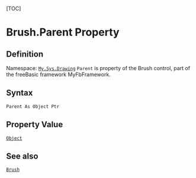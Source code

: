 [TOC]
# Brush.Parent Property

## Definition
Namespace: [`My.Sys.Drawing`](My.Sys.Drawing.md)
`Parent` is property of the Brush control, part of the freeBasic framework MyFbFramework.
## Syntax
```freeBasic
Parent As Object Ptr
```
## Property Value
[`Object`]("https://www.freebasic.net/wiki/KeyPgObject")
## See also
[`Brush`](Brush.md)
